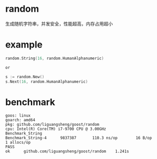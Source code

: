 # random

生成随机字符串，并发安全，性能超高，内存占用超小

# example

```go
random.String(16, random.HumanAlphanumeric)

or

s := random.New()
s.Next(16, random.HumanAlphanumeric)
```

# benchmark
```
goos: linux
goarch: amd64
pkg: github.com/liguangsheng/goost/random
cpu: Intel(R) Core(TM) i7-9700 CPU @ 3.00GHz
Benchmark_String
Benchmark_String-4   	9837387	      110.3 ns/op	     16 B/op	      1 allocs/op
PASS
ok  	github.com/liguangsheng/goost/random	1.241s
```
